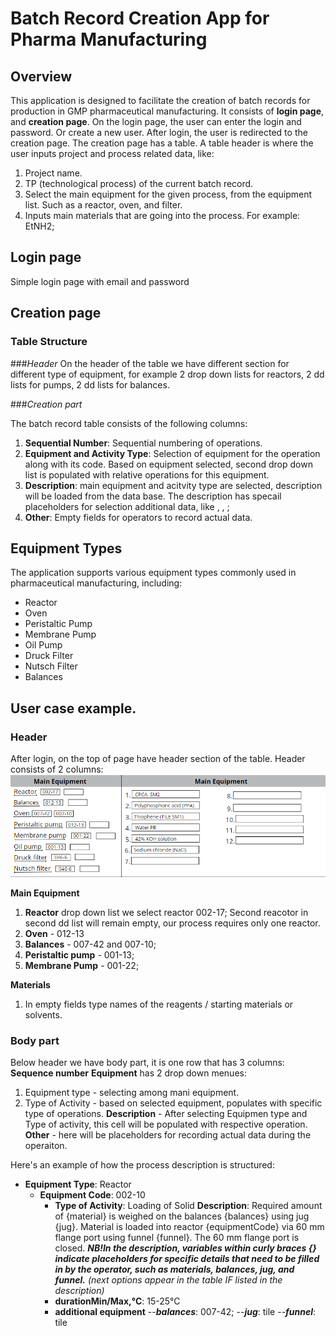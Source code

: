 # Batch Record Creation App for Pharma Manufacturing

## Overview

This application is designed to facilitate the creation of batch records for production in GMP pharmaceutical manufacturing. 
It consists of **login page**, and **creation page**.
On the login page, the user can enter the login and password. Or create a new user.
After login, the user is redirected to the creation page.
The creation page has a table.
A table header is where the user inputs project and process related data, like:
1. Project name.
2. TP (technological process) of the current batch record.
3. Select the main equipment for the given process, from the equipment list. Such as a reactor, oven, and filter.
4. Inputs main materials that are going into the process.  For example: EtNH2;

## Login page
Simple login page with email and password

## Creation page

### Table Structure

###*Header*
On the header of the table we have different section for different type of equipment, for example 2 drop down lists for reactors, 2 dd lists for pumps, 2 dd lists for balances.

###*Creation part*

The batch record table consists of the following columns:
1. **Sequential Number**: Sequential numbering of operations.
2. **Equipment and Activity Type**: Selection of equipment for the operation along with its code. Based on equipment selected, second drop down list is populated with relative operations for this equipment.
3. **Description**: main equipment and acitvity type are selected, description will be loaded from the data base. The description has specail placeholders for selection additional data, like <additional equipment>, <setting for equipment>, <material that is used in operation>;
4. **Other**: Empty fields for operators to record actual data.

## Equipment Types

The application supports various equipment types commonly used in pharmaceutical manufacturing, including:

- Reactor
- Oven
- Peristaltic Pump
- Membrane Pump
- Oil Pump
- Druck Filter
- Nutsch Filter
- Balances

## User case example.

### Header
After login, on the top of page have header section of the table. Header consists of 2 columns:
![alt text](./public/img/header.png)

**Main Equipment**
1. **Reactor** drop down list we select reactor 002-17; Second reacotor in second dd list will remain empty, our process requires only one reactor.
2. **Oven** - 012-13
3. **Balances** - 007-42 and 007-10;
4. **Peristaltic pump** - 001-13;
5. **Membrane Pump** - 001-22;

**Materials**
1. In empty fields type names of the reagents / starting materials or solvents.

### Body part
Below header we have body part, it is one row that has 3 columns:
**Sequence number**
**Equipment**
has 2 drop down menues:
1. Equipment type - selecting among mani equipment.
2. Type of Activity - based on selected equipment, populates with specific type of operations.
**Description** - After selecting Equipmen type and Type of activity, this cell will be populated with respective operation.
**Other** - here will be placeholders for recording actual data during the operaiton.

Here's an example of how the process description is structured:

- **Equipment Type**: Reactor
  - **Equipment Code**: 002-10
    - **Type of Activity**: Loading of Solid
        **Description**:
            Required amount of {material} is weighed on the balances {balances} using jug {jug}.
            Material is loaded into reactor {equipmentCode} via 60 mm flange port using funnel {funnel}.
            The 60 mm flange port is closed.
            ***NB!In the description, variables within curly braces {} indicate placeholders for specific details that need to be filled in by the operator, such as materials, balances, jug, and funnel.***
    *(next options appear in the table IF listed in the description)*
    - **durationMin/Max,°C**: 15-25°C
    - **additional equipment**
        --***balances***: 007-42;
        --***jug***: tile
        --***funnel***: tile